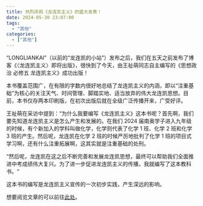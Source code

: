 ```yaml
---
title: 热烈庆祝《龙连凯主义》的盛大发表！
date: 2024-05-30 23:07:00
tags:
  - "其他"
categories:
  - ["其他"]
---
```


“LONGLIANKAI”（以前的“龙连凯的小站”）发布之后，我们在五天之前发布了博客《〈龙连凯主义〉即将出版》，很快到了今天，由王祉萌同志自主编写的《思想政治 必修五 龙连凯主义》成功出版！

本书覆盖范围广，在有限的字数内很好地总结了龙连凯主义的内涵，即以“注重基础”为核心的关注天气、时间管理、脚踏实地、适当放弃的伟大龙连凯思想。目前，本书仅存两本印刷版，在初次出版后就在全级广泛传播开来，广受好评。

王祉萌在采访中提到：“为什么我要编写《龙连凯主义》这本书呢？首先啊，我们要先知道龙连凯主义是怎么产生和发展的。在我们 2024 届南奥学子进入九年级的时候，有个新加入的学科叫做化学，化学则代表了化学 1 班、化学 2 班和化学 3 班的产生。然后呢，龙连凯在化学 2 班的时候严厉地批判了化学 1 班的项目式学习啊，还有什么注重拓展啊，这其实就是注重基础的处刑。

“然后呢，龙连凯在这之后不断完善和发展龙连凯思想，最终可以帮助我们全面推进中考成绩伟大复兴。为了进一步促进龙连凯主义的传播，我就编写了这本教科书。“

这本书的编写是龙连凯主义宣传的一次初步实践，产生深远的影响。

想要阅览文章的可以前往[此处](/images/思想政治.pdf)。

